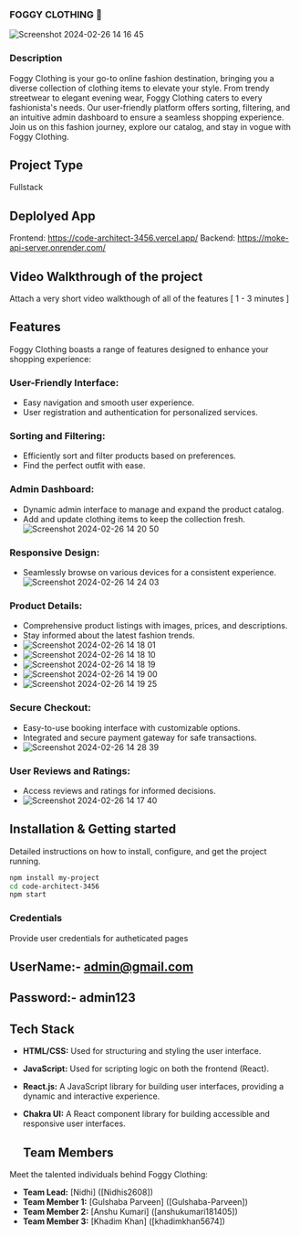 ### FOGGY CLOTHING 👗
![Screenshot 2024-02-26 14 16 45](https://github.com/Nidhis2608/code-architect-3456/assets/146926520/eb782fa7-6521-49c0-8abd-94ada83a480d)


### Description
Foggy Clothing is your go-to online fashion destination, bringing you a diverse collection of clothing items to elevate your style. From trendy streetwear to elegant evening wear, Foggy Clothing caters to every fashionista's needs. Our user-friendly platform offers sorting, filtering, and an intuitive admin dashboard to ensure a seamless shopping experience. Join us on this fashion journey, explore our catalog, and stay in vogue with Foggy Clothing.

## Project Type
 Fullstack

 ## Deplolyed App
Frontend: https://code-architect-3456.vercel.app/
Backend: https://moke-api-server.onrender.com/

## Video Walkthrough of the project
Attach a very short video walkthough of all of the features [ 1 - 3 minutes ]

## Features
Foggy Clothing boasts a range of features designed to enhance your shopping experience:

### User-Friendly Interface:
- Easy navigation and smooth user experience.
- User registration and authentication for personalized services.

### Sorting and Filtering:
- Efficiently sort and filter products based on preferences.
- Find the perfect outfit with ease.

### Admin Dashboard:
- Dynamic admin interface to manage and expand the product catalog.
- Add and update clothing items to keep the collection fresh.
![Screenshot 2024-02-26 14 20 50](https://github.com/Nidhis2608/code-architect-3456/assets/146926520/5a169921-aa10-4d0b-98f2-7752a0b8e93a)


### Responsive Design:
- Seamlessly browse on various devices for a consistent experience.
![Screenshot 2024-02-26 14 24 03](https://github.com/Nidhis2608/code-architect-3456/assets/146926520/88388017-d9b8-4a80-9c99-60f4956a15f2)

### Product Details:
- Comprehensive product listings with images, prices, and descriptions.
- Stay informed about the latest fashion trends.
- ![Screenshot 2024-02-26 14 18 01](https://github.com/Nidhis2608/code-architect-3456/assets/146926520/6e32ab86-03ff-4c7a-9ad0-5bc1c7fccaa2)
- ![Screenshot 2024-02-26 14 18 10](https://github.com/Nidhis2608/code-architect-3456/assets/146926520/7699f302-1516-4769-9527-2800d7c531e2)
- ![Screenshot 2024-02-26 14 18 19](https://github.com/Nidhis2608/code-architect-3456/assets/146926520/da00f02d-20b5-4e0f-a85f-3ba39b4b5148)
- ![Screenshot 2024-02-26 14 19 00](https://github.com/Nidhis2608/code-architect-3456/assets/146926520/b55f1a6d-2dc5-4ce2-af94-61c5897d2036)
- ![Screenshot 2024-02-26 14 19 25](https://github.com/Nidhis2608/code-architect-3456/assets/146926520/01b2e564-81a9-494c-ae0f-a5519af7b36b)






### Secure Checkout:
- Easy-to-use booking interface with customizable options.
- Integrated and secure payment gateway for safe transactions.
- ![Screenshot 2024-02-26 14 28 39](https://github.com/Nidhis2608/code-architect-3456/assets/146926520/7b9515b1-6e23-4ac6-8961-b02bd0ceb841)



### User Reviews and Ratings:
- Access reviews and ratings for informed decisions.
- ![Screenshot 2024-02-26 14 17 40](https://github.com/Nidhis2608/code-architect-3456/assets/146926520/f3b01fdf-fa0a-4eb7-b789-1965ca29d411)





## Installation & Getting started
Detailed instructions on how to install, configure, and get the project running.

```bash
npm install my-project
cd code-architect-3456
npm start
```

### Credentials
Provide user credentials for autheticated pages
## UserName:- admin@gmail.com
## Password:- admin123


## Tech Stack
- **HTML/CSS:** Used for structuring and styling the user interface.
- **JavaScript:** Used for scripting logic on both the frontend (React).
- **React.js:** A JavaScript library for building user interfaces, providing a dynamic and interactive experience.
- **Chakra UI:** A React component library for building accessible and responsive user interfaces.

  ## Team Members
Meet the talented individuals behind Foggy Clothing:

- **Team Lead:** [Nidhi] ([Nidhis2608])
- **Team Member 1:** [Gulshaba Parveen] ([Gulshaba-Parveen])
- **Team Member 2:** [Anshu Kumari] ([anshukumari181405])
- **Team Member 3:** [Khadim Khan] ([khadimkhan5674])

  
